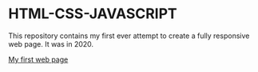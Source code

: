 # HTML-CSS-JAVASCRIPT
This repository contains my first ever attempt to create a fully responsive web page. It was in 2020.

[My first web page](https://moments-painted-by-light.netlify.app/)
